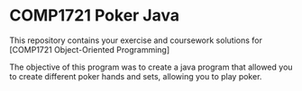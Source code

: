 # COMP1721 Poker Java

This repository contains your exercise and coursework solutions for
[COMP1721 Object-Oriented Programming]

The objective of this program was to create a java program that allowed you to create different poker hands and sets, allowing you to play poker.
